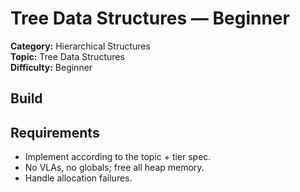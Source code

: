 ﻿# Tree Data Structures — Beginner

**Category:** Hierarchical Structures  
**Topic:** Tree Data Structures  
**Difficulty:** Beginner

## Build

## Requirements
- Implement according to the topic + tier spec.
- No VLAs, no globals; free all heap memory.
- Handle allocation failures.
